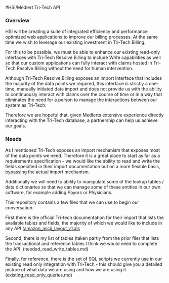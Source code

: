 #HSI/Medlert Tri-Tech API

### Overview

HSI will be creating a suite of integrated efficiency and performance optimized web applications to improve our billing processes. At the same time we wish to leverage our existing investment in Tri-Tech Billing. 

For this to be possible, we must be able to enhance our existing read-only interfaces with Tri-Tech Resolve Billing to include Write capabilities as well so that our custom applications can fully interact with claims hosted in Tri-Tech Resolve Billing without the need for human intervention.

Although Tri-Tech Resolve Billing exposes an import interface that includes the majority of the data points we required, this interface is strictly a one-time, manually initiated data import and does not provide us with the ability to continuously interact with claims over the course of time or in a way that eliminates the need for a person to manage the interactions between our system as Tri-Tech.

Therefore we are hopeful that, given Medlerts extensive experience directly interacting with the Tri-Tech database, a partnership can help us achieve our goals.

### Needs

As I mentioned Tri-Tech exposes an import mechanism that exposes most of the data points we need. Therefore it is a great place to start as far as a requirements specification - we would like the ability to read and write the fields specified in their import documentation but on a more flexible basis, bypassing the actual import mechanism.

Additionally we will need to ability to manipulate some of the lookup tables / data dictionaries so that we can manage some of these entities in our own software, for example adding Payors or Physicians.

This repository contains a few files that we can use to begin our conversation.

First there is the official Tri-tech documentation for their import that lists the available tables and fields, the majority of which we would like to include in any API ([amazon_ascii_layout_v1.xls](https://github.com/hsihealth/tritech_integration/blob/master/amazon_ascii_layout_v1.xls)

Second, there is my list of tables (taken partly from the prior file) that lists the transactional and reference tables I think we would need to complete the API. (needed_read_write_tables.md)

Finally, for reference, there is the set of SQL scripts we currently use in our existing read only integration with Tri-Tech - this should give you a detailed picture of what data we are using and how we are using it. (existing_read_only_queries.md)

